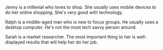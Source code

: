 Jenny is a millenial who loves to shop. She usually uses mobile devices to do her online shopping. She's very good with technology.

Ralph is a middle-aged man who is new to focus groups. He usually uses a desktop computer. He's not the most tech savvy person around.

Sarah is a market researcher. The most important thing to her is well-displayed results that will help her do her job.